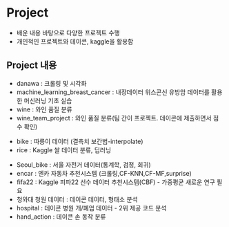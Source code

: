 # Project



* 배운 내용 바탕으로 다양한 프로젝트 수행
* 개인적인 프로젝트와 데이콘, kaggle을 활용함



## Project 내용
* danawa : 크롤링 및 시각화
* machine_learning_breast_cancer : 내장데이터 위스콘신 유방암 데이터를 활용한 머신러닝 기초 실습
* wine : 와인 품질 분류 
* wine_team_project : 와인 품질 분류(팀 간이 프로젝트. 데이콘에 제출하면서 점수 확인)

- bike : 따릉이 데이터 (결측치 보간법-interpolate)
- rice : Kaggle 쌀 데이터 분류, 딥러닝

* Seoul_bike : 서울 자전거 데이터(통계학, 검정, 회귀)
* encar : 엔카 자동차 추천시스템 (크롤링,CF-KNN,CF-MF,surprise)
* fifa22 : Kaggle 피파22 선수 데이터 추천시스템(CBF) - 가중평균 새로운 연구 필요
* 청와대 청원 데이터 : 데이콘 데이터, 형태소 분석
* hospital : 데이콘 병원 개/폐업 데이터 - 2위 제공 코드 분석
* hand_action : 데이콘 손 동작 분류
